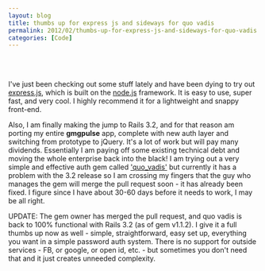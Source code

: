 ```yaml
---
layout: blog
title: thumbs up for express js and sideways for quo vadis
permalink: 2012/02/thumbs-up-for-express-js-and-sideways-for-quo-vadis
categories: [Code]
---
```


<br><br><p>
I've just been checking out some stuff lately and have been dying to try out <a href="http://axel.me/5m" target="_blank">express.js</a>, which is built on the <a href="http://nodejs.org/" target="_blank">node.js</a> framework. It is easy to use, super fast, and very cool. I highly recommend it for a lightweight and snappy front-end.</p>

<p>
Also, I am finally making the jump to Rails 3.2, and for that reason am porting my entire <strong>gmgpulse</strong> app, complete with new auth layer and switching from prototype to jQuery. It's a lot of work but will pay many dividends. Essentially I am paying off some existing technical debt and moving the whole enterprise back into the black! I am trying out a very simple and effective auth gem called <a href="http://axel.me/7l" target="_blank">'quo_vadis'</a> but currently it has a problem with the 3.2 release so I am crossing my fingers that the guy who manages the gem will merge the pull request soon - it has already been fixed. I figure since I have about 30-60 days before it needs to work, I may be all right.
</p>


<p>
UPDATE: The gem owner has merged the pull request, and quo vadis is back to 100% functional with Rails 3.2 (as of gem v1.1.2). I give it a full thumbs up now as well - simple, straightforward, easy set up, everything you want in a simple password auth system. There is no support for outside services - FB, or google, or open id, etc. - but sometimes you don't need that and it just creates unneeded complexity.
</p>
